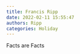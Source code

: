```yaml
---
title: Francis Ripp
date: 2022-02-11 15:55:47
authors: Ripp
categories: Holiday
---
```


 Facts are Facts